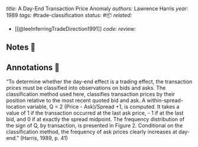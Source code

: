 *title:* A Day-End Transaction Price Anomaly
*authors:* Lawrence Harris
*year:* 1989
*tags:* #trade-classification 
*status:* #📦 
*related:*
- [[@leeInferringTradeDirection1991]]
*code:*
*review:*

## Notes 📍

## Annotations 📖
“To determine whether the day-end effect is a trading effect, the transaction prices must be classified into observations on bids and asks. The classification method used here, classifies transaction prices by their position relative to the most recent quoted bid and ask. A within-spread-location variable, Q = 2 (Price - Ask)/Spread +1, is computed. It takes a value of 1 if the transaction occurred at the last ask price, - 1 if at the last bid, and 0 if at exactly the spread midpoint. The frequency distribution of the sign of Q, by transaction, is presented in Figure 2. Conditional on the classification method, the frequency of ask prices clearly increases at day-end.” (Harris, 1989, p. 41)